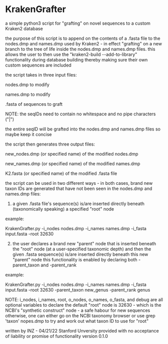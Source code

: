 # KrakenGrafter
a simple python3 script for "grafting" on novel sequences to a custom Kraken2 database

the purpose of this script is to append on the contents of a .fasta file to the nodes.dmp and names.dmp used by Kraken2 - in effect "grafting" on a new branch to the tree of life inside the nodes.dmp and names.dmp files. this allows the user to then use the "kraken2-build --add-to-library" functionality during database building thereby making sure their own custom sequences are included

the script takes in three input files:

nodes.dmp to modify

names.dmp to modify

.fasta of sequences to graft

NOTE: the seqIDs need to contain no whitespace and no pipe characters ("|")

the entire seqID will be grafted into the nodes.dmp and names.dmp files so maybe keep it concise

the script then generates three output files:

new_nodes.dmp (or specified name) of the modified nodes.dmp

new_names.dmp (or specified name) of the modified names.dmp

K2.fasta (or specified name) of the modified .fasta file

the script can be used in two different ways - in both cases, brand new taxon IDs are generated that have not been seen in the nodes.dmp and names.dmp files:
1) a given .fasta file's sequence(s) is/are inserted directly beneath (taxonomically speaking) a specified "root" node

example:

KrakenGrafter.py -i_nodes nodes.dmp -i_names names.dmp -i_fasta input.fasta -root 32630

2) the user declares a brand new "parent" node that is inserted beneath the "root" node (at a user-specified taxonomic depth) and then the given .fasta sequence(s) is/are inserted directly beneath this new "parent" node this functionality is enabled by declaring both -parent_taxon and -parent_rank

example:

KrakenGrafter.py -i_nodes nodes.dmp -i_names names.dmp -i_fasta input.fasta -root 32630 -parent_taxon new_genus -parent_rank genus

NOTE: i_nodes, i_names, root, o_nodes, o_names, o_fasta, and debug are all optional variables to declare the default "root" node is 32630 - which is the NCBI's "synthetic construct" node - a safe habour for new sequences otherwise, one can either go on the NCBI taxonomy browser or use grep 'taxon' nopes.dmp to try and work out what taxon ID to use for "root"

written by INZ - 04/21/22
Stanford Unversity
provided with no acceptance of liability or promise of functionality
version 0.1.0
